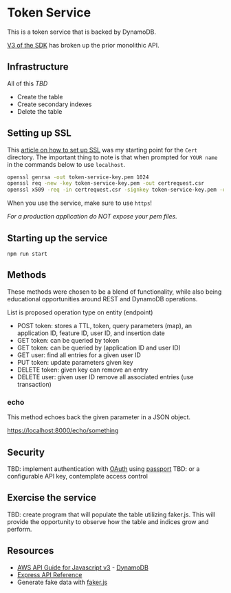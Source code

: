 # Token Service

This is a token service that is backed by DynamoDB.

[V3 of the SDK](https://docs.aws.amazon.com/sdk-for-javascript/v3/developer-guide/migrating-to-v3.html) has broken up the prior monolithic API.

## Infrastructure

All of this _TBD_

- Create the table
- Create secondary indexes
- Delete the table

## Setting up SSL

This [article on how to set up SSL](https://www.hacksparrow.com/webdev/express/https-server-example.html) was my starting point for the `Cert` directory.  The important thing to note is that when prompted for `YOUR name` in the commands below to use `localhost`.

```bash
openssl genrsa -out token-service-key.pem 1024
openssl req -new -key token-service-key.pem -out certrequest.csr
openssl x509 -req -in certrequest.csr -signkey token-service-key.pem -out token-service-cert.pem
```

When you use the service, make sure to use `https`!

_For a production application do NOT expose your pem files._

## Starting up the service

`npm run start`

## Methods

These methods were chosen to be a blend of functionality, while also being educational opportunities around REST and DynamoDB operations.

List is proposed operation type on entity (endpoint)

- POST token: stores a TTL, token, query parameters (map), an application ID, feature ID, user ID, and insertion date
- GET token: can be queried by token
- GET token: can be queried by (application ID and user ID)
- GET user: find all entries for a given user ID
- PUT token: update parameters given key
- DELETE token: given key can remove an entry
- DELETE user: given user ID remove all associated entries (use transaction)

### echo

This method echoes back the given parameter in a JSON object.

<https://localhost:8000/echo/something>

## Security

TBD: implement authentication with [OAuth](https://oauth.net/) using [passport](https://www.passportjs.org/)
TBD: or a configurable API key, contemplate access control

## Exercise the service

TBD: create program that will populate the table utilizing faker.js.
This will provide the opportunity to observe how the table and indices grow and perform.

## Resources

- [AWS API Guide for Javascript v3](https://docs.aws.amazon.com/AWSJavaScriptSDK/v3/latest/index.html) - [DynamoDB](https://docs.aws.amazon.com/AWSJavaScriptSDK/v3/latest/clients/client-dynamodb/index.html)
- [Express API Reference](http://expressjs.com/en/4x/api.html)
- Generate fake data with [faker.js](https://www.npmjs.com/package/faker)
